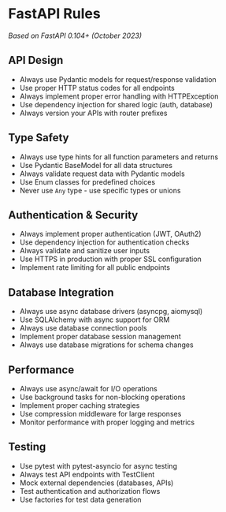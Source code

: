 # FastAPI Rules

*Based on FastAPI 0.104+ (October 2023)*

## API Design
- Always use Pydantic models for request/response validation
- Use proper HTTP status codes for all endpoints
- Always implement proper error handling with HTTPException
- Use dependency injection for shared logic (auth, database)
- Always version your APIs with router prefixes

## Type Safety
- Always use type hints for all function parameters and returns
- Use Pydantic BaseModel for all data structures
- Always validate request data with Pydantic models
- Use Enum classes for predefined choices
- Never use `Any` type - use specific types or unions

## Authentication & Security
- Always implement proper authentication (JWT, OAuth2)
- Use dependency injection for authentication checks
- Always validate and sanitize user inputs
- Use HTTPS in production with proper SSL configuration
- Implement rate limiting for all public endpoints

## Database Integration
- Always use async database drivers (asyncpg, aiomysql)
- Use SQLAlchemy with async support for ORM
- Always use database connection pools
- Implement proper database session management
- Always use database migrations for schema changes

## Performance
- Always use async/await for I/O operations
- Use background tasks for non-blocking operations
- Implement proper caching strategies
- Use compression middleware for large responses
- Monitor performance with proper logging and metrics

## Testing
- Use pytest with pytest-asyncio for async testing
- Always test API endpoints with TestClient
- Mock external dependencies (databases, APIs)
- Test authentication and authorization flows
- Use factories for test data generation
